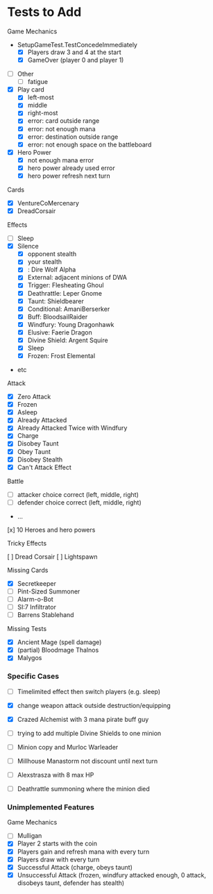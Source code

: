 # Tests to Add

Game Mechanics

- SetupGameTest.TestConcedeImmediately
  - [x] Players draw 3 and 4 at the start
  - [x] GameOver (player 0 and player 1)
- [ ] Other
  - [ ] fatigue
- [x] Play card
  - [x] left-most
  - [x] middle
  - [x] right-most
  - [x] error: card outside range
  - [x] error: not enough mana
  - [x] error: destination outside range
  - [x] error: not enough space on the battleboard
- [x] Hero Power
  - [x] not enough mana error
  - [x] hero power already used error
  - [x] hero power refresh next turn

Cards
- [x] VentureCoMercenary
- [x] DreadCorsair

Effects

- [ ] Sleep
- [x] Silence
  - [x] opponent stealth
  - [x] your stealth
  - [x] : Dire Wolf Alpha
  - [x] External: adjacent minions of DWA
  - [x] Trigger: Flesheating Ghoul
  - [x] Deathrattle: Leper Gnome
  - [x] Taunt: Shieldbearer
  - [x] Conditional: AmaniBerserker
  - [x] Buff: BloodsailRaider
  - [x] Windfury: Young Dragonhawk
  - [x] Elusive: Faerie Dragon
  - [x] Divine Shield: Argent Squire
  - [x] Sleep
  - [x] Frozen: Frost Elemental
- etc

Attack

- [x] Zero Attack
- [x] Frozen
- [x] Asleep
- [x] Already Attacked
- [x] Already Attacked Twice with Windfury
- [x] Charge
- [x] Disobey Taunt
- [x] Obey Taunt
- [x] Disobey Stealth
- [x] Can't Attack Effect

Battle

- [ ] attacker choice correct (left, middle, right)
- [ ] defender choice correct (left, middle, right)
- ...

[x] 10 Heroes and hero powers

Tricky Effects

[ ] Dread Corsair
[ ] Lightspawn

Missing Cards

- [x] Secretkeeper
- [ ] Pint-Sized Summoner
- [ ] Alarm-o-Bot
- [ ] SI:7 Infiltrator
- [ ] Barrens Stablehand

Missing Tests

- [x] Ancient Mage (spell damage)
- [x] (partial) Bloodmage Thalnos
- [x] Malygos

### Specific Cases

- [ ] Timelimited effect then switch players (e.g. sleep)
- [x] change weapon attack outside destruction/equipping
- [x] Crazed Alchemist with 3 mana pirate buff guy
- [ ] trying to add multiple Divine Shields to one minion
- [ ] Minion copy and Murloc Warleader
- [ ] Millhouse Manastorm not discount until next turn
- [ ] Alexstrasza with 8 max HP
- [ ] Deathrattle summoning where the minion died



### Unimplemented Features

Game Mechanics

- [ ] Mulligan
- [x] Player 2 starts with the coin
- [x] Players gain and refresh mana with every turn
- [x] Players draw with every turn
- [x] Successful Attack (charge, obeys taunt)
- [x] Unsuccessful Attack (frozen, windfury attacked enough, 0 attack, disobeys taunt, defender has stealth)